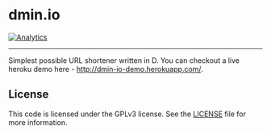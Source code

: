 # dmin.io
[![Analytics](https://ga-beacon.appspot.com/UA-54450544-1/dmin.io/README)](https://github.com/igrigorik/ga-beacon)
- - -

Simplest possible URL shortener written in D. You can checkout a live heroku
demo here - http://dmin-io-demo.herokuapp.com/.

## License

This code is licensed under the GPLv3 license. See the [LICENSE](/LICENSE) file
for more information.
